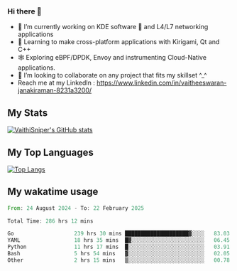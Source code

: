 ### Hi there 👋

- 🔭 I’m currently working on KDE software 💓 and L4/L7 networking applications 
- 📖 Learning to make cross-platform applications with Kirigami, Qt and C++
- 🕸️ Exploring eBPF/DPDK, Envoy and instrumenting Cloud-Native applications. 
- 👯 I’m looking to collaborate on any project that fits my skillset ^_^
- Reach me at my LinkedIn : https://www.linkedin.com/in/vaitheeswaran-janakiraman-8231a3200/

## My Stats
[![VaithiSniper's GitHub stats](https://github-readme-stats.vercel.app/api?username=VaithiSniper&hide=stars&theme=radical)](https://github.com/anuraghazra/github-readme-stats)

## My Top Languages

[![Top Langs](https://github-readme-stats.vercel.app/api/top-langs/?username=VaithiSniper&layout=compact)](https://github.com/anuraghazra/github-readme-stats)

## My wakatime usage

<!--START_SECTION:waka-->

```rust
From: 24 August 2024 - To: 22 February 2025

Total Time: 286 hrs 12 mins

Go                   239 hrs 30 mins ████████████████████▓░░░░   83.03 %
YAML                 18 hrs 35 mins  █▓░░░░░░░░░░░░░░░░░░░░░░░   06.45 %
Python               11 hrs 17 mins  █░░░░░░░░░░░░░░░░░░░░░░░░   03.91 %
Bash                 5 hrs 54 mins   ▓░░░░░░░░░░░░░░░░░░░░░░░░   02.05 %
Other                2 hrs 15 mins   ▒░░░░░░░░░░░░░░░░░░░░░░░░   00.78 %
```

<!--END_SECTION:waka-->
